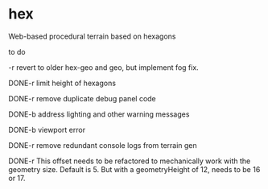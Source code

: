# hex
Web-based procedural terrain based on hexagons

to do

-r revert to older hex-geo and geo, but implement fog fix.

DONE-r limit height of hexagons

DONE-r remove duplicate debug panel code

DONE-b address lighting and other warning messages

DONE-b viewport error

DONE-r remove redundant console logs from terrain gen

DONE-r  This offset needs to be refactored to mechanically
    work with the geometry size. Default is 5. But with
    a geometryHeight of 12, needs to be 16 or 17.
